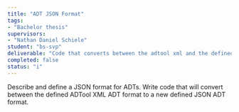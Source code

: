 ```yaml
---
title: "ADT JSON Format"
tags: 
- "Bachelor thesis"
supervisors:
- "Nathan Daniel Schiele"
student: "bs-svp"
deliverable: "Code that converts between the adtool xml and the defined json format"
completed: false
status: "i"
---
```


Describe and define a JSON format for ADTs. Write code that will convert between the defined ADTool XML ADT format to a new defined JSON ADT format.
